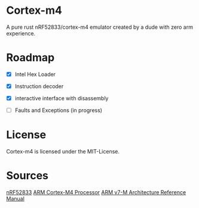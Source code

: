 # Cortex-m4

A pure rust nRF52833/cortex-m4 emulator created by a dude with zero arm experience.


# Roadmap
- [x] Intel Hex Loader
- [x] Instruction decoder
- [x] interactive interface with disassembly
- [ ] Faults and Exceptions (in progress)


# License

Cortex-m4 is licensed under the MIT-License.

# Sources
[nRF52833](https://infocenter.nordicsemi.com/pdf/nRF52833_PS_v1.3.pdf)
[ARM Cortex-M4 Processor](https://www.engr.scu.edu/~dlewis/book3/docs/Cortex-M4%20Proc%20Tech%20Ref%20Manual.pdf)
[ARM v7-M Architecture Reference Manual](https://web.eecs.umich.edu/~prabal/teaching/eecs373-f10/readings/ARMv7-M_ARM.pdf)


